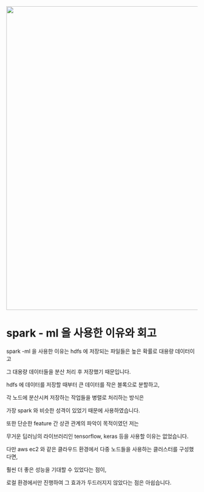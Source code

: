 <img src = 'https://drive.google.com/uc?id=1Wl_jhwWstfutCdY8_TJCZJO3IUzO4kp2' width = 550 height = 800>


# spark - ml 을 사용한 이유와 회고

spark -ml 을 사용한 이유는 hdfs 에 저장되는 파일들은 높은 확률로 대용량 데이터이고 

그 대용량 데이터들을 분산 처리 후 저장했기 때문입니다.

hdfs 에 데이터를 저장할 때부터 큰 데이터를 작은 블록으로 분할하고,

각 노드에 분산시켜 저장하는 작업들을 병렬로 처리하는 방식은 

가장 spark 와 비슷한 성격이 있었기 때문에 사용하였습니다.

또한 단순한 feature 간 상관 관계의 파악이 목적이였던 저는 

무거운 딥러닝의 라이브러리인 tensorflow, keras 등을 사용할 이유는 없었습니다.

다만 aws ec2 와 같은 클라우드 환경에서 다중 노드들을 사용하는 클러스터를 구성했다면,

훨씬 더 좋은 성능을 기대할 수 있었다는 점이,

로컬 환경에서만 진행하여 그 효과가 두드러지지 않았다는 점은 아쉽습니다. 
